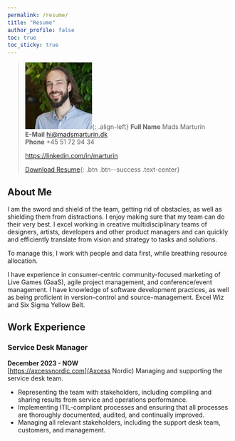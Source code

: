 ```yaml
---
permalink: /resume/
title: "Resume"
author_profile: false
toc: true
toc_sticky: true
---
```

> ![image-left](/assets/images/Marturin_small.jpg){: .align-left}
> **Full Name**
> Mads Marturin  
> **E-Mail**
> <hi@madsmarturin.dk>  
> **Phone**
> +45 51 72 94 34
> 
> <https://linkedin.com/in/marturin>
> 
> [Download Resume](/assets/resume.pdf){: .btn .btn--success .text-center}

## About Me
I am the sword and shield of the team, getting rid of obstacles, as well as shielding them from distractions. I enjoy making sure that my team can do their very best. I excel working in creative multidisciplinary teams of designers, artists, developers and other product managers and can quickly and efficiently translate from vision and strategy to tasks and solutions.

To manage this, I work with people and data first, while breathing resource allocation.

I have experience in consumer-centric community-focused marketing of Live Games (GaaS), agile project management, and conference/event management. I have knowledge of software development practices, as well as being proficient in version-control and source-management. Excel Wiz and Six Sigma Yellow Belt.

## Work Experience

### Service Desk Manager
**December 2023 - NOW**  
[https://axcessnordic.com](Axcess Nordic)
Managing and supporting the service desk team.
* Representing the team with stakeholders, including compiling and sharing results from service and operations performance.
* Implementing ITIL-compliant processes and ensuring that all processes are thoroughly documented, audited, and continually improved.
* Managing all relevant stakeholders, including the support desk team, customers, and management.

